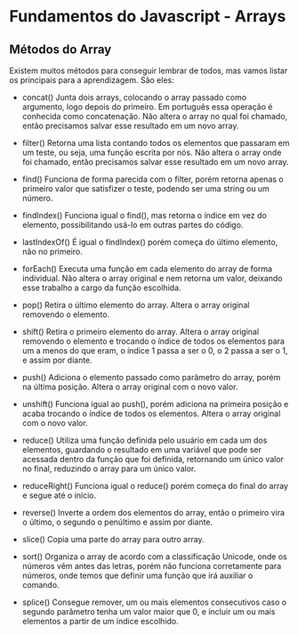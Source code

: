 # Fundamentos do Javascript - Arrays

## Métodos do Array
Existem muitos métodos para conseguir lembrar de todos, mas vamos listar os principais para a aprendizagem. São eles:

- concat()
Junta dois arrays, colocando o array passado como argumento, logo depois do primeiro. Em português essa operação é conhecida como concatenação.
Não altera o array no qual foi chamado, então precisamos salvar esse resultado em um novo array.

- filter()
Retorna uma lista contando todos os elementos que passaram em um teste, ou seja, uma função escrita por nós.
Não altera o array onde foi chamado, então precisamos salvar esse resultado em um novo array.
- find()
Funciona de forma parecida com o filter, porém retorna apenas o primeiro valor que satisfizer o teste, podendo ser uma string ou um número.
- findIndex()
Funciona igual o find(), mas retorna o índice em vez do elemento, possibilitando usá-lo em outras partes do código.
- lastIndexOf()
É igual o findIndex() porém começa do último elemento, não no primeiro.
- forEach()
Executa uma função em cada elemento do array de forma individual.
Não altera o array original e nem retorna um valor, deixando esse trabalho a cargo da função escolhida.
- pop()
Retira o último elemento do array.
Altera o array original removendo o elemento.
- shift()
Retira o primeiro elemento do array.
Altera o array original removendo o elemento e trocando o índice de todos os elementos para um a menos do que eram, o índice 1 passa a ser o 0, o 2 passa a ser o 1, e assim por diante.
- push()
Adiciona o elemento passado como parâmetro do array, porém na última posição.
Altera o array original com o novo valor.
- unshift()
Funciona igual ao push(), porém adiciona na primeira posição e acaba trocando o índice de todos os elementos.
Altera o array original com o novo valor.
- reduce()
Utiliza uma função definida pelo usuário em cada um dos elementos, guardando o resultado em uma variável que pode ser acessada dentro da função que foi definida, retornando um único valor no final, reduzindo o array para um único valor.
- reduceRight()
Funciona igual o reduce() porém começa do final do array e segue até o início.
- reverse()
Inverte a ordem dos elementos do array, então o primeiro vira o último, o segundo o penúltimo e assim por diante.
- slice()
Copia uma parte do array para outro array.
- sort()
Organiza o array de acordo com a classificação Unicode, onde os números vêm antes das letras, porém não funciona corretamente para números, onde temos que definir uma função que irá auxiliar o comando.
- splice()
Consegue remover, um ou mais elementos consecutivos caso o segundo parâmetro tenha um valor maior que 0, e incluir um ou mais elementos a partir de um índice escolhido.